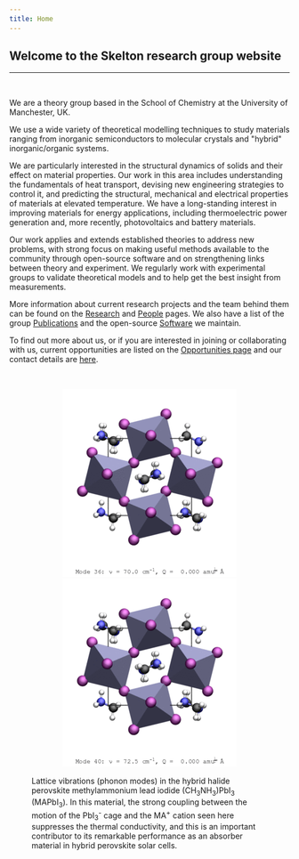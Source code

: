 ```yaml
---
title: Home
---
```


## Welcome to the Skelton research group website
------------------------------------------------

<br>

We are a theory group based in the School of Chemistry at the University of Manchester, UK.

We use a wide variety of theoretical modelling techniques to study materials ranging from inorganic semiconductors to molecular crystals and "hybrid" inorganic/organic systems.

We are particularly interested in the structural dynamics of solids and their effect on material properties.
Our work in this area includes understanding the fundamentals of heat transport, devising new engineering strategies to control it, and predicting the structural, mechanical and electrical properties of materials at elevated temperature.
We have a long-standing interest in improving materials for energy applications, including thermoelectric power generation and, more recently, photovoltaics and battery materials.

Our work applies and extends established theories to address new problems, with strong focus on making useful methods available to the community through open-source software and on strengthening links between theory and experiment.
We regularly work with experimental groups to validate theoretical models and to help get the best insight from measurements.

More information about current research projects and the team behind them can be found on the [Research](./research.html) and [People](./people.html) pages.
We also have a list of the group [Publications](./publications.html) and the open-source [Software](./software.html) we maintain.

To find out more about us, or if you are interested in joining or collaborating with us, current opportunities are listed on the [Opportunities page](./opportunities) and our contact details are [here](./contact.html).

<br>

<figure>
    <p style="text-align: center;">
      <img src="assets/images/o-MAPbI3-Mode-036.gif" alt="o-MAPbI3-Mode-036.gif">
      <img src="assets/images/o-MAPbI3-Mode-040.gif" alt="o-MAPbI3-Mode-040.gif">
  </p>
    <figcaption>
        Lattice vibrations (phonon modes) in the hybrid halide perovskite methylammonium lead iodide (CH<sub>3</sub>NH<sub>3</sub>)PbI<sub>3</sub> (MAPbI<sub>3</sub>).
        In this material, the strong coupling between the motion of the PbI<sub>3</sub><sup>-</sup> cage and the MA<sup>+</sup> cation seen here suppresses the thermal conductivity, and this is an important contributor to its remarkable performance as an absorber material in hybrid perovskite solar cells.
    </figcaption>
</figure>

<br>
